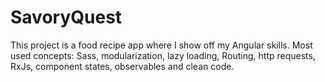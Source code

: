 # SavoryQuest
This project is a food recipe app where I show off my Angular skills. Most used concepts: Sass, modularization, lazy loading, Routing, http requests, RxJs, component states, observables and clean code.
